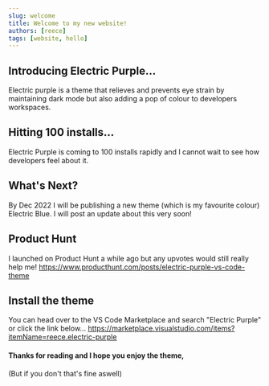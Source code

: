 ```yaml
---
slug: welcome
title: Welcome to my new website!
authors: [reece]
tags: [website, hello]
---
```


## Introducing Electric Purple...
Electric purple is a theme that relieves and prevents eye strain by maintaining dark mode but also adding a pop of colour to developers workspaces.

## Hitting 100 installs...
Electric Purple is coming to 100 installs rapidly and I cannot wait to see how developers feel about it.

## What's Next?
By Dec 2022 I will be publishing a new theme (which is my favourite colour) Electric Blue. I will post an update about this very soon!

## Product Hunt
I launched on Product Hunt a while ago but any upvotes would still really help me! https://www.producthunt.com/posts/electric-purple-vs-code-theme

## Install the theme
You can head over to the VS Code Marketplace and search "Electric Purple" or click the link below... https://marketplace.visualstudio.com/items?itemName=reece.electric-purple

#### Thanks for reading and I hope you enjoy the theme,
(But if you don't that's fine aswell)